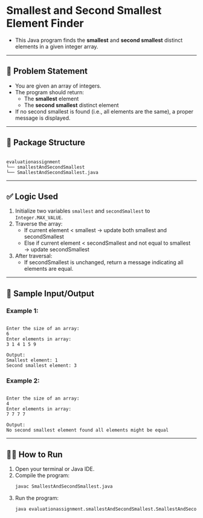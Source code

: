 
# Smallest and Second Smallest Element Finder

- This Java program finds the **smallest** and **second smallest** distinct elements in a given integer array.
---

## 📘 Problem Statement

- You are given an array of integers.
- The program should return:
  - The **smallest** element
  - The **second smallest** distinct element
- If no second smallest is found (i.e., all elements are the same), a proper message is displayed.
---
## 📂 Package Structure

```

evaluationassignment
└── smallestAndSecondSmallest
└── SmallestAndSecondSmallest.java

```
---

## ✅ Logic Used

1. Initialize two variables `smallest` and `secondSmallest` to `Integer.MAX_VALUE`.
2. Traverse the array:
   - If current element < smallest → update both smallest and secondSmallest
   - Else if current element < secondSmallest and not equal to smallest → update secondSmallest
3. After traversal:
   - If secondSmallest is unchanged, return a message indicating all elements are equal.

---

## 🧾 Sample Input/Output

### Example 1:
```

Enter the size of an array:
6
Enter elements in array:
3 1 4 1 5 9

Output:
Smallest element: 1
Second smallest element: 3

```

### Example 2:
```

Enter the size of an array:
4
Enter elements in array:
7 7 7 7

Output:
No second smallest element found all elements might be equal

````
---

## 🧑‍💻 How to Run

1. Open your terminal or Java IDE.
2. Compile the program:
   ```bash
   javac SmallestAndSecondSmallest.java
   ```
3. Run the program:
   ```bash
   java evaluationassignment.smallestAndSecondSmallest.SmallestAndSecondSmallest
   ```

